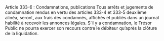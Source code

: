 Article 333-6 : Condamnations, publications
Tous arrêts et jugements de condamnation rendus en vertu des articles 333-4 et 333-5 deuxième alinéa, seront, aux frais des condamnés, affichés et publiés dans un journal habilité à recevoir les annonces légales.
S’il y a condamnation, le Trésor Public ne pourra exercer son recours contre le débiteur qu’après la clôture de la liquidation.